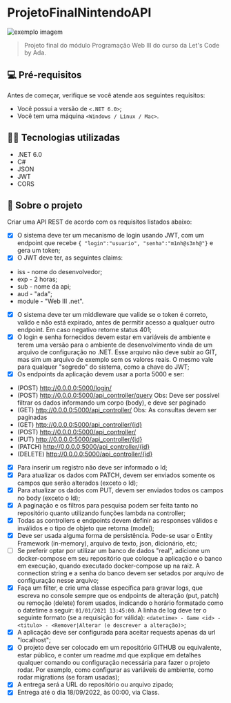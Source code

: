 # ProjetoFinalNintendoAPI

<img src="https://upload.wikimedia.org/wikipedia/commons/thumb/0/0d/Nintendo.svg/1200px-Nintendo.svg.png" alt="exemplo imagem">

> Projeto final do módulo Programação Web III do curso da Let's Code by Ada.

## 💻 Pré-requisitos
Antes de começar, verifique se você atende aos seguintes requisitos:
* Você possui a versão de `<.NET 6.0>`;
* Você tem uma máquina `<Windows / Linux / Mac>`.


## 👩‍💻 Tecnologias utilizadas
* .NET 6.0
* C#
* JSON
* JWT
* CORS


## 🚀 Sobre o projeto
Criar uma API REST de acordo com os requisitos listados abaixo:
- [x] O sistema deve ter um mecanismo de login usando JWT, com um endpoint que recebe `{ "login":"usuario", "senha":"m1nh@s3nh@"}` e gera um token;
- [x] O JWT deve ter, as seguintes claims:
* iss - nome do desenvolvedor;
* exp - 2 horas;
* sub - nome da api;
* aud - "ada";
* module - "Web III .net".
- [x] O sistema deve ter um middleware que valide se o token é correto, valido e não está expirado, antes de permitir acesso a qualquer outro endpoint. Em caso negativo retorne status 401;
- [x] O login e senha fornecidos devem estar em variáveis de ambiente e terem uma versão para o ambiente de desenvolvimento vinda de um arquivo de configuração no .NET. Esse arquivo não deve subir ao GIT, mas sim um arquivo de exemplo sem os valores reais. O mesmo vale para qualquer "segredo" do sistema, como a chave do JWT;
- [x] Os endpoints da aplicação devem usar a porta 5000 e ser:
* (POST)      http://0.0.0.0:5000/login/
* (POST)      http://0.0.0.0:5000/api_controller/query    Obs: Deve ser possível filtrar os dados informando um corpo (body), e deve ser paginado
* (GET)       http://0.0.0.0:5000/api_controller/         Obs: As consultas devem ser paginadas
* (GET)       http://0.0.0.0:5000/api_controller/{id}
* (POST)      http://0.0.0.0:5000/api_controller/
* (PUT)       http://0.0.0.0:5000/api_controller/{id}
* (PATCH)     http://0.0.0.0:5000/api_controller/{id}
* (DELETE)    http://0.0.0.0:5000/api_controller/{id}
- [x] Para inserir um registro não deve ser informado o Id;
- [x] Para atualizar os dados com PATCH, devem ser enviados somente os campos que serão alterados (exceto o Id);
- [x] Para atualizar os dados com PUT, devem ser enviados todos os campos no body (exceto o Id);
- [x]  A paginação e os filtros para pesquisa podem ser feita tanto no repositório quanto utilizando funções lambda na controller;
- [x]  Todas as controllers e endpoints devem definir as responses válidos e inválidos e o tipo de objeto que retorna (model);
- [x]  Deve ser usada alguma forma de persistência. Pode-se usar o Entity Framework (in-memory), arquivo de texto, json, dicionário, etc;
- [ ]  Se preferir optar por utilizar um banco de dados "real", adicione um docker-compose em seu repositório que coloque a aplicação e o banco em execução, quando executado docker-compose up na raiz. A connection string e a senha do banco devem ser setados por arquivo de configuração nesse arquivo;
- [x]  Faça um filter, e crie uma classe específica para gravar logs,  que escreva no console sempre que os endpoints de alteração (put, patch) ou remoção (delete) forem usados, indicando o horário formatado como o datetime a seguir: `01/01/2021 13:45:00`. A linha de log deve ter o seguinte formato (se a requisição for válida):  `<datetime> - Game <id> - <titulo> - <Remover|Alterar (e descrever a alteração)>`;
- [x]  A aplicação deve ser configurada para aceitar requests apenas da url "localhost";
- [x]  O projeto deve ser colocado em um repositório GITHUB ou equivalente, estar público, e conter um readme.md que explique em detalhes qualquer comando ou configuração necessária para fazer o projeto rodar. Por exemplo, como configurar as variáveis de ambiente, como rodar migrations (se foram usadas);
- [x]  A entrega será a URL do repositório ou arquivo zipado;
- [x]  Entrega até o dia 18/09/2022, às 00:00, via Class.
